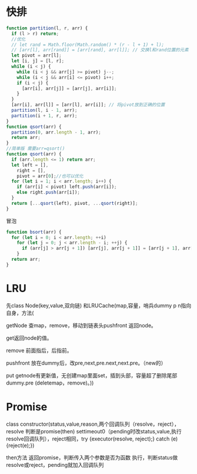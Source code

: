 # 快排

```js
function partition(l, r, arr) {
  if (l > r) return;
  //优化
  // let rand = Math.floor(Math.random() * (r - l + 1) + l);
  // [arr[l], arr[rand]] = [arr[rand], arr[l]]; // 交换l和rand位置的元素
  let pivot = arr[l];
  let [i, j] = [l, r];
  while (i < j) {
    while (i < j && arr[j] >= pivot) j--;
    while (i < j && arr[i] <= pivot) i++;
    if (i < j) {
      [arr[i], arr[j]] = [arr[j], arr[i]];
    }
  }
  [arr[i], arr[l]] = [arr[l], arr[i]]; // 将pivot放到正确的位置
  partition(l, i - 1, arr);
  partition(i + 1, r, arr);
}
function qsort(arr) {
  partition(0, arr.length - 1, arr);
  return arr;
}
//简单版 需要arr=qsort()
function qsort(arr) {
  if (arr.length <= 1) return arr;
  let left = [],
    right = [],
    pivot = arr[0];//也可以优化
  for (let i = 1; i < arr.length; i++) {
    if (arr[i] < pivot) left.push(arr[i]);
    else right.push(arr[i]);
  }
  return [...qsort(left), pivot, ...qsort(right)];
}
```

冒泡

```js
function bsort(arr) {
  for (let i = 0; i < arr.length; ++i)
    for (let j = 0; j < arr.length - i; ++j) {
      if (arr[j] > arr[j + 1]) [arr[j], arr[j + 1]] = [arr[j + 1], arr[j]];
    }
  return arr;
}
```

# LRU

先class Node(key,value,双向链) 和LRUCache(map,容量，哨兵dummy p n指向自身，方法(

getNode 查map，remove，移动到链表头pushfront  返回node。

get返回node的值。

remove 前面指后，后指前。

pushfront 放在dummy后，改pre,next,pre.next,next.pre。（new的）

put getnode有更新值，无创建map里面set，插到头部，容量超了删除尾部dummy.pre (deletemap，remove)。))

# Promise

class constructor(status,value,reason,两个回调队列（resolve，reject），resolve 判断是promise(then) settimeout0（pending时改status,value,执行resolve回调队列），reject相同，try {executor(resolve, reject);} catch (e) {reject(e);}) 

then方法 返回promise，判断传入两个参数是否为函数 执行，判断status做resolve或reject，pending就加入回调队列

# 
